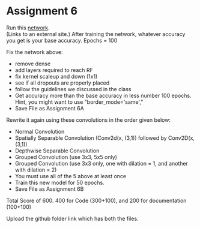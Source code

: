 
# Assignment 6
Run this [network](https://colab.research.google.com/drive/1STOg33u7haqSptyjUL40FZIxNW4XdBQK).  
(Links to an external site.) After training the network, whatever accuracy you get is your base accuracy. Epochs = 100  

Fix the network above:
* remove dense
* add layers required to reach RF
* fix kernel scaleup and down (1x1)
* see if all dropouts are properly placed
* follow the guidelines we discussed in the class
* Get accuracy more than the base accuracy in less number 100 epochs. Hint, you might want to use "border_mode='same',"
* Save File as Assignment 6A


Rewrite it again using these convolutions in the order given below:
* Normal Convolution
* Spatially Separable Convolution  (Conv2d(x, (3,1)) followed by Conv2D(x,(3,1))
* Depthwise Separable Convolution
* Grouped Convolution (use 3x3, 5x5 only)
* Grouped Convolution (use 3x3 only, one with dilation = 1, and another with dilation = 2) 
* You must use all of the 5 above at least once
* Train this new model for 50 epochs. 
* Save File as Assignment 6B
  

Total Score of 600. 400 for Code (300+100), and 200 for documentation (100+100)  

Upload the github folder link which has both the files. 
